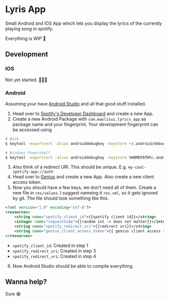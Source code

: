 # Lyris App

Small Android and IOS App which lets you display the lyrics of the currently playing song in spotify.

Everything is WIP 🚧

## Development

### IOS
Not yet started. 🚧🚧🚧

### Android

Assuming your have [Android Studio](https://developer.android.com/studio) and all that good stuff installed.

1. Head over to [Spotify's Developer Dashboard](https://developer.spotify.com/dashboard/applications) and create a new App.
2. Create a new Android Package with `com.maxlisui.lyrics_app` as package name and your fingerprint. Your development fingerprint can be accessed using

```sh
# Bash
$ keytool -exportcert -alias androiddebugkey -keystore ~/.android/debug.keystore -list -v | grep SHA1

# Windows Powershell
$ keytool -exportcert -alias androiddebugkey -keystore %HOMEPATH%\.android\debug.keystore -list -v | grep SHA1
```

3. Also think of a redirect URI. This should be unique. E.g. `my-cool-spotify-app://auth`
4. Head over to [Genius](https://genius.com/api-clients) and create a new App. Also create a new client access token.
5. Now you should have a few keys, we don't need all of them. Create a new file in `res/values`. I suggest nameing it `res.xml`, so it gets ignored by git. The file should look something like this.
```xml
<?xml version="1.0" encoding="utf-8"?>
<resources>
    <string name="spotify_client_id">{{spotify client id}}</string>
    <integer name="requestCode">{{random int -> does not matter}}</integer>
    <string name="spotify_redirect_uri">{{redirect uri}}</string>
    <string name="genius_client_access_token">{{ genius client access token }}</string>
</resources>
```
- `spotify_client_id`: Created in step 1
- `spotify_redirect_uri`: Created in step 3
- `spotify_redirect_uri`: Created in step 4
  
6. Now Android Studio should be able to compile everything.

## Wanna help?
Sure 😁